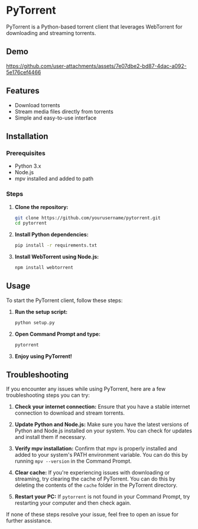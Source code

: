 # PyTorrent

PyTorrent is a Python-based torrent client that leverages WebTorrent for downloading and streaming torrents.

## Demo

https://github.com/user-attachments/assets/7e07dbe2-bd87-4dac-a092-5e176cef4466




## Features

- Download torrents
- Stream media files directly from torrents
- Simple and easy-to-use interface

## Installation

### Prerequisites

- Python 3.x
- Node.js
- mpv installed and added to path

### Steps

1. **Clone the repository:**

    ```sh
    git clone https://github.com/yourusername/pytorrent.git
    cd pytorrent
    ```

2. **Install Python dependencies:**

    ```sh
    pip install -r requirements.txt
    ```

3. **Install WebTorrent using Node.js:**

    ```sh
    npm install webtorrent
    ```

## Usage

To start the PyTorrent client, follow these steps:

1. **Run the setup script:**

    ```sh
    python setup.py
    ```

2. **Open Command Prompt and type:**

    ```sh
    pytorrent
    ```

3. **Enjoy using PyTorrent!**


## Troubleshooting

If you encounter any issues while using PyTorrent, here are a few troubleshooting steps you can try:

1. **Check your internet connection:** Ensure that you have a stable internet connection to download and stream torrents.

2. **Update Python and Node.js:** Make sure you have the latest versions of Python and Node.js installed on your system. You can check for updates and install them if necessary.

3. **Verify mpv installation:** Confirm that mpv is properly installed and added to your system's PATH environment variable. You can do this by running `mpv --version` in the Command Prompt.

4. **Clear cache:** If you're experiencing issues with downloading or streaming, try clearing the cache of PyTorrent. You can do this by deleting the contents of the `cache` folder in the PyTorrent directory.

5. **Restart your PC:** If `pytorrent` is not found in your Command Prompt, try restarting your computer and then check again.


If none of these steps resolve your issue, feel free to open an issue for further assistance.


